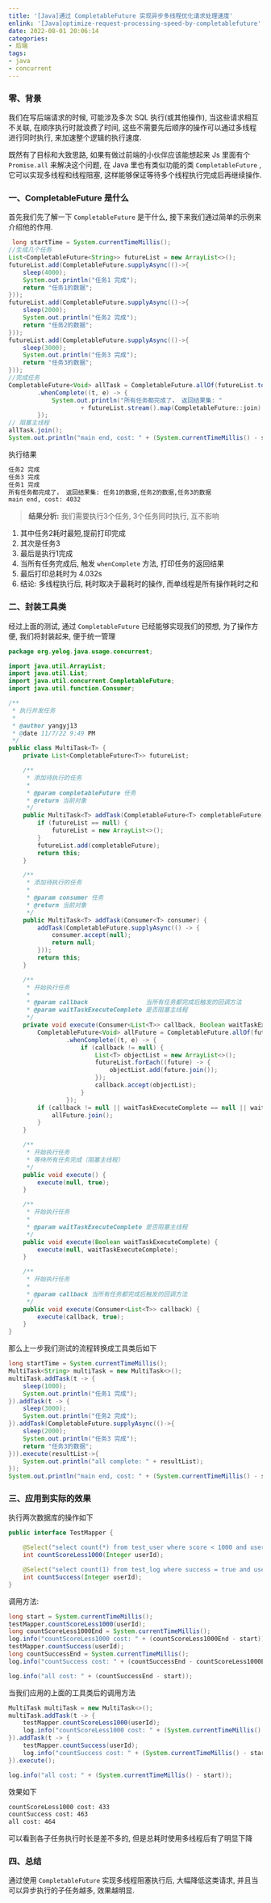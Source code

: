 ```yaml
---
title: '[Java]通过 CompletableFuture 实现异步多线程优化请求处理速度'
enlink: '[Java]optimize-request-processing-speed-by-completablefuture'
date: 2022-08-01 20:06:14
categories:
- 后端
tags:
- java
- concurrent
---
```


### 零、背景
我们在写后端请求的时候, 可能涉及多次 SQL 执行(或其他操作), 当这些请求相互不关联, 在顺序执行时就浪费了时间, 这些不需要先后顺序的操作可以通过多线程进行同时执行, 来加速整个逻辑的执行速度.

既然有了目标和大致思路, 如果有做过前端的小伙伴应该能想起来 Js 里面有个 `Promise.all` 来解决这个问题, 在 Java 里也有类似功能的类 `CompletableFuture` , 它可以实现多线程和线程阻塞, 这样能够保证等待多个线程执行完成后再继续操作.

### 一、CompletableFuture 是什么

首先我们先了解一下 `CompletableFuture` 是干什么, 接下来我们通过简单的示例来介绍他的作用.

```java
 long startTime = System.currentTimeMillis();
//生成几个任务
List<CompletableFuture<String>> futureList = new ArrayList<>();
futureList.add(CompletableFuture.supplyAsync(()->{
    sleep(4000);
    System.out.println("任务1 完成");
    return "任务1的数据";
}));
futureList.add(CompletableFuture.supplyAsync(()->{
    sleep(2000);
    System.out.println("任务2 完成");
    return "任务2的数据";
}));
futureList.add(CompletableFuture.supplyAsync(()->{
    sleep(3000);
    System.out.println("任务3 完成");
    return "任务3的数据";
}));
//完成任务
CompletableFuture<Void> allTask = CompletableFuture.allOf(futureList.toArray(new CompletableFuture[0]))
        .whenComplete((t, e) -> {
            System.out.println("所有任务都完成了， 返回结果集: "
                    + futureList.stream().map(CompletableFuture::join).collect(Collectors.joining(",")));
        });
// 阻塞主线程
allTask.join();
System.out.println("main end, cost: " + (System.currentTimeMillis() - startTime));
```
执行结果
```bash
任务2 完成
任务3 完成
任务1 完成
所有任务都完成了， 返回结果集: 任务1的数据,任务2的数据,任务3的数据
main end, cost: 4032
```
> **结果分析:** 我们需要执行3个任务, 3个任务同时执行, 互不影响
1. 其中任务2耗时最短,提前打印完成
2. 其次是任务3
3. 最后是执行1完成
4. 当所有任务完成后, 触发 `whenComplete` 方法, 打印任务的返回结果
5. 最后打印总耗时为 4.032s
6. 结论: 多线程执行后, 耗时取决于最耗时的操作, 而单线程是所有操作耗时之和

### 二、封装工具类
经过上面的测试, 通过 `CompletableFuture` 已经能够实现我们的预想, 为了操作方便, 我们将封装起来, 便于统一管理
```java
package org.yelog.java.usage.concurrent;

import java.util.ArrayList;
import java.util.List;
import java.util.concurrent.CompletableFuture;
import java.util.function.Consumer;

/**
 * 执行并发任务
 *
 * @author yangyj13
 * @date 11/7/22 9:49 PM
 */
public class MultiTask<T> {
    private List<CompletableFuture<T>> futureList;

    /**
     * 添加待执行的任务
     *
     * @param completableFuture 任务
     * @return 当前对象
     */
    public MultiTask<T> addTask(CompletableFuture<T> completableFuture) {
        if (futureList == null) {
            futureList = new ArrayList<>();
        }
        futureList.add(completableFuture);
        return this;
    }

    /**
     * 添加待执行的任务
     *
     * @param consumer 任务
     * @return 当前对象
     */
    public MultiTask<T> addTask(Consumer<T> consumer) {
        addTask(CompletableFuture.supplyAsync(() -> {
            consumer.accept(null);
            return null;
        }));
        return this;
    }

    /**
     * 开始执行任务
     *
     * @param callback                当所有任务都完成后触发的回调方法
     * @param waitTaskExecuteComplete 是否阻塞主线程
     */
    private void execute(Consumer<List<T>> callback, Boolean waitTaskExecuteComplete) {
        CompletableFuture<Void> allFuture = CompletableFuture.allOf(futureList.toArray(new CompletableFuture[0]))
                .whenComplete((t, e) -> {
                    if (callback != null) {
                        List<T> objectList = new ArrayList<>();
                        futureList.forEach((future) -> {
                            objectList.add(future.join());
                        });
                        callback.accept(objectList);
                    }
                });
        if (callback != null || waitTaskExecuteComplete == null || waitTaskExecuteComplete) {
            allFuture.join();
        }
    }

    /**
     * 开始执行任务
     * 等待所有任务完成（阻塞主线程）
     */
    public void execute() {
        execute(null, true);
    }

    /**
     * 开始执行任务
     *
     * @param waitTaskExecuteComplete 是否阻塞主线程
     */
    public void execute(Boolean waitTaskExecuteComplete) {
        execute(null, waitTaskExecuteComplete);
    }

    /**
     * 开始执行任务
     *
     * @param callback 当所有任务都完成后触发的回调方法
     */
    public void execute(Consumer<List<T>> callback) {
        execute(callback, true);
    }
}
```
那么上一步我们测试的流程转换成工具类后如下
```java
long startTime = System.currentTimeMillis();
MultiTask<String> multiTask = new MultiTask<>();
multiTask.addTask(t -> {
    sleep(1000);
    System.out.println("任务1 完成");
}).addTask(t -> {
    sleep(3000);
    System.out.println("任务2 完成");
}).addTask(CompletableFuture.supplyAsync(()->{
    sleep(2000);
    System.out.println("任务3 完成");
    return "任务3的数据";
})).execute(resultList->{
    System.out.println("all complete: " + resultList);
});
System.out.println("main end, cost: " + (System.currentTimeMillis() - startTime));

```

### 三、应用到实际的效果
执行两次数据库的操作如下
```java
public interface TestMapper {

    @Select("select count(*) from test_user where score < 1000 and user_id = #{userId}")
    int countScoreLess1000(Integer userId);

    @Select("select count(1) from test_log where success = true and user_id = #{userId}")
    int countSuccess(Integer userId);
}

```
调用方法:
```java
long start = System.currentTimeMillis();
testMapper.countScoreLess1000(userId);
long countScoreLess1000End = System.currentTimeMillis();
log.info("countScoreLess1000 cost: " + (countScoreLess1000End - start));
testMapper.countSuccess(userId);
long countSuccessEnd = System.currentTimeMillis();
log.info("countSuccess cost: " + (countSuccessEnd - countScoreLess1000End));

log.info("all cost: " + (countSuccessEnd - start));
```

当我们应用的上面的工具类后的调用方法
```java
MultiTask multiTask = new MultiTask<>();
multiTask.addTask(t -> {
    testMapper.countScoreLess1000(userId);
    log.info("countScoreLess1000 cost: " + (System.currentTimeMillis() - start));
}).addTask(t -> {
    testMapper.countSuccess(userId);
    log.info("countSuccess cost: " + (System.currentTimeMillis() - start));
}).execute();

log.info("all cost: " + (System.currentTimeMillis() - start));
```
效果如下
```bash
countScoreLess1000 cost: 433
countSuccess cost: 463
all cost: 464
```

可以看到各子任务执行时长是差不多的, 但是总耗时使用多线程后有了明显下降

### 四、总结

通过使用 `CompletableFuture` 实现多线程阻塞执行后, 大幅降低这类请求, 并且当可以异步执行的子任务越多, 效果越明显.
